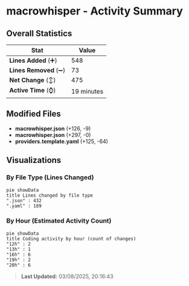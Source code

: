 # macrowhisper - Activity Summary 

## Overall Statistics

| Stat                   | Value                                                             |
| ---------------------- | ----------------------------------------------------------------- |
| **Lines Added** (➕)   | 548                                          |
| **Lines Removed** (➖) | 73                                        |
| **Net Change** (↕)    | 475                |
| **Active Time** (⌚)   | 19 minutes |


## Modified Files
- **macrowhisper.json** (+126, -9)
- **macrowhisper.json** (+297, -0)
- **providers.template.yaml** (+125, -64)

## Visualizations

### By File Type (Lines Changed)

```mermaid
pie showData
title Lines changed by file type
".json" : 432
".yaml" : 189
```

### By Hour (Estimated Activity Count)

```mermaid
pie showData
title Coding activity by hour (count of changes)
"12h" : 2
"13h" : 1
"16h" : 6
"19h" : 2
"20h" : 6
```


> **Last Updated:** 03/08/2025, 20:16:43